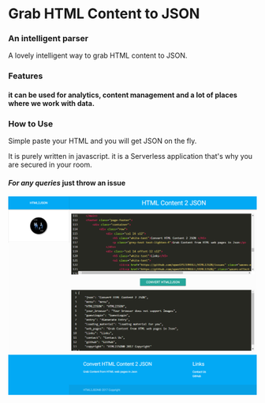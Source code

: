 # Grab HTML Content to JSON
### An intelligent parser

A lovely intelligent way to grab HTML content to JSON.

### Features
#### it can be used for analytics, content management and a lot of places where we work with data.

### How to Use
Simple paste your HTML and you will get JSON on the fly.

It is purely written in javascript. it is a Serverless application that's why you are secured in your room.


#### *For any queries*  just throw an issue

![Alt text](images/snapshot1.png "snapshot")
